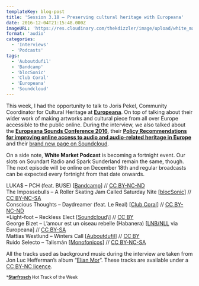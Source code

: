 ```yaml
---
templateKey: blog-post
title: 'Session 3.18 – Preserving cultural heritage with Europeana'
date: 2016-12-04T21:15:48.000Z
imageURL: 'https://res.cloudinary.com/thekdizzler/image/upload/white_market/CC-0-Bookcase-by-Patrik-Gothe.jpg'
format: 'audio'
categories:
  - 'Interviews'
  - 'Podcasts'
tags:
  - 'Auboutdufil'
  - 'Bandcamp'
  - 'blocSonic'
  - 'Club Coral'
  - 'Europeana'
  - 'Soundcloud'
---
```


This week, I had the opportunity to talk to Joris Pekel, Community Coordinator for Cultural Heritage at [**Europeana**](http://www.europeana.eu/portal/en). On top of talking about their wider work of making artworks and cultural piece from all over Europe accessible to the public online. During the interview, we also talked about the [**Europeana Sounds Conference 2016**](http://www.europeanasounds.eu/europeana-sounds-conference-2016), their [**Policy Recommendations for improving online access to audio and audio-related heritage in Europe**](http://www.europeanasounds.eu/wp-content/uploads/2016/11/160430-D3.4-policy-recommendations-eSounds.pdf) and their [brand new page on Soundcloud](https://soundcloud.com/europeana).

On a side note, **White Market Podcast** is becoming a fortnight event. Our slots on Soundart Radio and Spark Sunderland remain the same, though. The next episode will be online on December 18th and regular broadcasts can be expected every fortnight from that date onwards.

LUKA$ – PCH (feat. BUSE) \[[Bandcamp](https://lukaswithadollarsign.bandcamp.com/album/eighteen)\] // [CC BY-NC-ND](https://creativecommons.org/licenses/by-nc-nd/3.0/)  
The Impossebulls – A Roller Skating Jam Called Saturday Nite \[[blocSonic](http://blocsonic.com/releases/bsmx0151)\] // [CC BY-NC-SA](https://creativecommons.org/licenses/by-nc-sa/4.0/)  
Conscious Thoughts – Daydreamer (feat. Le Real) \[[Club Coral](https://clubcoral.bandcamp.com/track/daydreamer-ft-le-real)\] // [CC BY-NC-ND](https://creativecommons.org/licenses/by-nc-nd/3.0/)  
\*Light-foot – Reckless Elect \[[Soundcloud](https://soundcloud.com/light-foot/reckless-elect?)\] // [CC BY](https://creativecommons.org/licenses/by/3.0/)  
George Bizet – L’amour est un oiseau rebelle (Habanera) \[[LNB/NLL](https://soundcloud.com/latvijas-nacionala-biblioteka/sets/carmen) via Europeana\] // [CC BY-SA](https://creativecommons.org/licenses/by-sa/3.0/)  
Mattias Westlund – Winters Call \[[Auboutdufil](http://www.auboutdufil.com/index.php?id=488)\] // [CC BY](https://creativecommons.org/licenses/by/3.0/deed.fr)  
Ruido Selecto – Talismán \[[Monofonicos](http://monofonicos.net/mns006-va-colores-paralelos/)\] // [CC BY-NC-SA](https://creativecommons.org/licenses/by-nc-sa/2.5/co/)

All the tracks used as background music during the interview are taken from Jon Luc Hefferman’s album “[Elian Mor](http://freemusicarchive.org/music/Jon_Luc_Hefferman/Production_Music_2/)“. These tracks are available under a [CC BY-NC licence](https://creativecommons.org/licenses/by-nc/3.0/).

<small>\***[Starfrosch](https://starfrosch.com/hot-100/)** Hot Track of the Week</small>
